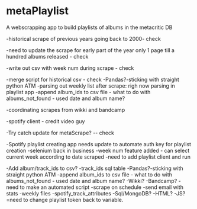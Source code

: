 # metaPlaylist
 A webscrapping app to build playlists of albums in the metacritic DB

-historical scrape of previous years going back to 2000- check

-need to update the scrape for early part of the year only 1 page till a hundred albums released - check

-write out csv with week num during scrape - check

-merge script for historical csv - check
    -Pandas?-sticking with straight python ATM
    -parsing out weekly list after scrape: righ now parsing in playlist app
    -append album_ids to csv file  - what to do with albums_not_found - used date and album name?
    
-coordinating scrapes from wikki and bandcamp

-spotify client - credit video guy

-Try catch update for metaScrape? -- check

-Spotify playlist creating app needs update to automate auth key for playlist creation
    -selenium back in business
    -week num feature added - can select current week according to date scraped
    -need to add playlist client and run

-Add album/track_ids to csv?
-track_ids sql table
-Pandas?-sticking with straight python ATM
-append album_ids to csv file  - what to do with albums_not_found - used date and album name?
-Wikki?
-Bandcamp?
-need to make an automated script
    -scrape on schedule
    -send email with stats
    -weekly files
-spotify_track_attributes
-Sql/MongoDB?
-HTML?
-JS?
=need to change playlist token back to variable.